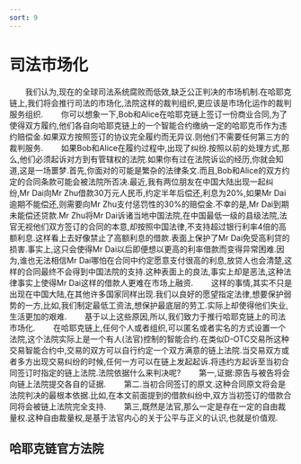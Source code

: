 ```yaml
---
sort: 9
---
```


# 司法市场化
&ensp;&ensp;&ensp;&ensp;我们认为,现在的全球司法系统腐败而低效,缺乏公正判决的市场机制.在哈耶克链上,我们将会推行司法的市场化,法院这样的裁判组织,更应该是市场化运作的裁判服务组织.
&ensp;&ensp;&ensp;&ensp;你可以想象一下,Bob和Alice在哈耶克链上签订一份商业合同,为了使得双方履约,他们各自向哈耶克链上的一个智能合约缴纳一定的哈耶克币作为违约赔偿金.如果双方按照签订的协议完全履约而无异议.则他们不需要任何第三方的裁判服务.
&ensp;&ensp;&ensp;&ensp;如果Bob和Alice在履约过程中,出现了纠纷.按照以前的处理方式,那么,他们必须起诉对方到有管辖权的法院.如果你有过在法院诉讼的经历,你就会知道,这是一场噩梦.首先,你面对的可能是繁杂的法律条文.而且,Bob和Alice的双方约定的合同条款可能会被法院所否决.最近,我有两位朋友在中国大陆出现一起纠纷,Mr Dai向Mr Zhu借款30万元人民币,约定半年后偿还,利息为20%,如果Mr Dai逾期不能偿还,则需要向Mr Zhu支付惩罚性的30%的赔偿金.不幸的是,Mr Dai到期未能偿还贷款.Mr Zhu将Mr Dai诉诸当地中国法院,在中国最低一级的县级法院,法官无视他们双方签订的合同的本意,却按照中国法律,不支持超过银行利率4倍的高额利息.这样看上去好像禁止了高额利息的借款.表面上保护了Mr Dai免受高利贷的损害.事实上,这只会使得Mr Dai以后即便想以更高的利率借款而变得异常困难.因为,谁也无法相信Mr Dai哪怕在合同中约定愿意支付很高的利息,放贷人也会清楚,这样的合同最终不会得到中国法院的支持.这种表面上的良法,事实上却是恶法,这种法律事实上使得Mr Dai这样的借款人更难在市场上融资.
&ensp;&ensp;&ensp;&ensp;这样的事情,其实不只是出现在中国大陆,在其他许多国家同样出现.我们以良好的愿望指定法律,想要保护弱势的一方,比如,我们制定最低工资法,想保护最底层的劳工.实际上却使得他们失业,生活更加的艰难.
&ensp;&ensp;&ensp;&ensp;基于以上这些原因,所以,我们致力于推行哈耶克链上的司法市场化.
&ensp;&ensp;&ensp;&ensp;在哈耶克链上,任何个人或者组织,可以匿名或者实名的方式设置一个法院,这个法院实际上是一个有人(法官)控制的智能合约.在类似D-OTC交易所这种交易智能合约中,交易的双方可以自行约定一个双方满意的链上法院.当交易双方或者多方出现交易纠纷的时候,任何一方可以在链上发起起诉.将违约方起诉至当初合同签订时指定的链上法院.法院依据什么来判决呢?
&ensp;&ensp;&ensp;&ensp;第一,证据:原告与被告将会向链上法院提交各自的证据.
&ensp;&ensp;&ensp;&ensp;第二.当初合同签订的原文.这种合同原文将会是法院判决的最根本依据.比如,在本文前面提到的借款纠纷中,双方当初签订的借款合同将会被链上法院完全支持.
&ensp;&ensp;&ensp;&ensp;第三,既然是法官,那么一定是存在一定的自由裁量权.这种自由裁量权,是基于法官内心的关于公平与正义的认识,也就是价值观.


## 哈耶克链官方法院
